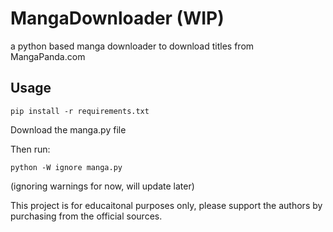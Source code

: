 # MangaDownloader (WIP)
a python based manga downloader to download titles from MangaPanda.com

## Usage
```
pip install -r requirements.txt
```
Download the manga.py file

Then run:
```
python -W ignore manga.py
```
(ignoring warnings for now, will update later)

This project is for educaitonal purposes only, please support the authors by purchasing from the official sources.
